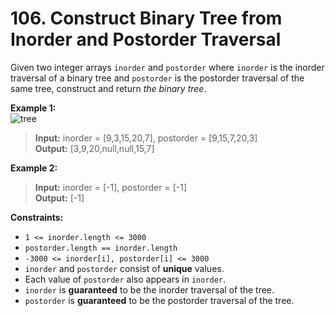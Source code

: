 # 106. Construct Binary Tree from Inorder and Postorder Traversal

Given two integer arrays `inorder` and `postorder` where `inorder` is the inorder traversal of a binary tree and `postorder` is the postorder traversal of the same tree, construct and return _the binary tree_.

**Example 1:**  
![tree](https://assets.leetcode.com/uploads/2021/02/19/tree.jpg)  
> **Input:** inorder = [9,3,15,20,7], postorder = [9,15,7,20,3]  
> **Output:** [3,9,20,null,null,15,7]

**Example 2:**  
> **Input:** inorder = [-1], postorder = [-1]  
> **Output:** [-1]

**Constraints:**
* `1 <= inorder.length <= 3000`
* `postorder.length == inorder.length`
* `-3000 <= inorder[i], postorder[i] <= 3000`
* `inorder` and `postorder` consist of **unique** values.
* Each value of `postorder` also appears in `inorder`.
* `inorder` is **guaranteed** to be the inorder traversal of the tree.
* `postorder` is **guaranteed** to be the postorder traversal of the tree.